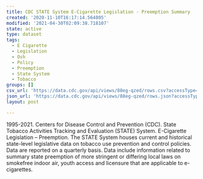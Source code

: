 ```yaml
---
title: CDC STATE System E-Cigarette Legislation - Preemption Summary
created: '2020-11-10T16:17:14.564805'
modified: '2021-04-30T02:09:38.718107'
state: active
type: dataset
tags:
  - E Cigarette
  - Legislation
  - Osh
  - Policy
  - Preemption
  - State System
  - Tobacco
groups: []
csv_url: 'https://data.cdc.gov/api/views/88eg-qzed/rows.csv?accessType=DOWNLOAD'
json_url: 'https://data.cdc.gov/api/views/88eg-qzed/rows.json?accessType=DOWNLOAD'
layout: post

---
```

1995-2021. Centers for Disease Control and Prevention (CDC). State Tobacco Activities Tracking and Evaluation (STATE) System. E-Cigarette Legislation – Preemption. The STATE System houses current and historical state-level legislative data on tobacco use prevention and control policies. Data are reported on a quarterly basis. Data include information related to summary state preemption of more stringent or differing local laws on smokefree indoor air, youth access and licensure that are applicable to e-cigarettes.
